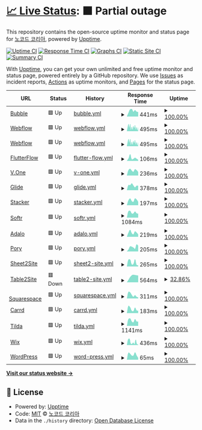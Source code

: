 # [📈 Live Status](https://NoCodeKR.github.io/upptime): <!--live status--> **🟧 Partial outage**

This repository contains the open-source uptime monitor and status page for [노코드 코리아](https://NoCodeKR.github.io/upptime), powered by [Upptime](https://github.com/upptime/upptime).

[![Uptime CI](https://github.com/NoCodeKR/upptime/workflows/Uptime%20CI/badge.svg)](https://github.com/NoCodeKR/upptime/actions?query=workflow%3A%22Uptime+CI%22)
[![Response Time CI](https://github.com/NoCodeKR/upptime/workflows/Response%20Time%20CI/badge.svg)](https://github.com/NoCodeKR/upptime/actions?query=workflow%3A%22Response+Time+CI%22)
[![Graphs CI](https://github.com/NoCodeKR/upptime/workflows/Graphs%20CI/badge.svg)](https://github.com/NoCodeKR/upptime/actions?query=workflow%3A%22Graphs+CI%22)
[![Static Site CI](https://github.com/NoCodeKR/upptime/workflows/Static%20Site%20CI/badge.svg)](https://github.com/NoCodeKR/upptime/actions?query=workflow%3A%22Static+Site+CI%22)
[![Summary CI](https://github.com/NoCodeKR/upptime/workflows/Summary%20CI/badge.svg)](https://github.com/NoCodeKR/upptime/actions?query=workflow%3A%22Summary+CI%22)

With [Upptime](https://upptime.js.org), you can get your own unlimited and free uptime monitor and status page, powered entirely by a GitHub repository. We use [Issues](https://github.com/NoCodeKR/upptime/issues) as incident reports, [Actions](https://github.com/NoCodeKR/upptime/actions) as uptime monitors, and [Pages](https://NoCodeKR.github.io/upptime) for the status page.

<!--start: status pages-->
<!-- This summary is generated by Upptime (https://github.com/upptime/upptime) -->
<!-- Do not edit this manually, your changes will be overwritten -->
<!-- prettier-ignore -->
| URL | Status | History | Response Time | Uptime |
| --- | ------ | ------- | ------------- | ------ |
| <img alt="" src="https://favicons.githubusercontent.com/bubble.io" height="13"> [Bubble](https://bubble.io/) | 🟩 Up | [bubble.yml](https://github.com/NoCodeKR/upptime/commits/HEAD/history/bubble.yml) | <details><summary><img alt="Response time graph" src="./graphs/bubble/response-time-week.png" height="20"> 441ms</summary><br><a href="https://NoCodeKR.github.io/upptime/history/bubble"><img alt="Response time 472" src="https://img.shields.io/endpoint?url=https%3A%2F%2Fraw.githubusercontent.com%2FNoCodeKR%2Fupptime%2FHEAD%2Fapi%2Fbubble%2Fresponse-time.json"></a><br><a href="https://NoCodeKR.github.io/upptime/history/bubble"><img alt="24-hour response time 358" src="https://img.shields.io/endpoint?url=https%3A%2F%2Fraw.githubusercontent.com%2FNoCodeKR%2Fupptime%2FHEAD%2Fapi%2Fbubble%2Fresponse-time-day.json"></a><br><a href="https://NoCodeKR.github.io/upptime/history/bubble"><img alt="7-day response time 441" src="https://img.shields.io/endpoint?url=https%3A%2F%2Fraw.githubusercontent.com%2FNoCodeKR%2Fupptime%2FHEAD%2Fapi%2Fbubble%2Fresponse-time-week.json"></a><br><a href="https://NoCodeKR.github.io/upptime/history/bubble"><img alt="30-day response time 438" src="https://img.shields.io/endpoint?url=https%3A%2F%2Fraw.githubusercontent.com%2FNoCodeKR%2Fupptime%2FHEAD%2Fapi%2Fbubble%2Fresponse-time-month.json"></a><br><a href="https://NoCodeKR.github.io/upptime/history/bubble"><img alt="1-year response time 472" src="https://img.shields.io/endpoint?url=https%3A%2F%2Fraw.githubusercontent.com%2FNoCodeKR%2Fupptime%2FHEAD%2Fapi%2Fbubble%2Fresponse-time-year.json"></a></details> | <details><summary><a href="https://NoCodeKR.github.io/upptime/history/bubble">100.00%</a></summary><a href="https://NoCodeKR.github.io/upptime/history/bubble"><img alt="All-time uptime 99.91%" src="https://img.shields.io/endpoint?url=https%3A%2F%2Fraw.githubusercontent.com%2FNoCodeKR%2Fupptime%2FHEAD%2Fapi%2Fbubble%2Fuptime.json"></a><br><a href="https://NoCodeKR.github.io/upptime/history/bubble"><img alt="24-hour uptime 100.00%" src="https://img.shields.io/endpoint?url=https%3A%2F%2Fraw.githubusercontent.com%2FNoCodeKR%2Fupptime%2FHEAD%2Fapi%2Fbubble%2Fuptime-day.json"></a><br><a href="https://NoCodeKR.github.io/upptime/history/bubble"><img alt="7-day uptime 100.00%" src="https://img.shields.io/endpoint?url=https%3A%2F%2Fraw.githubusercontent.com%2FNoCodeKR%2Fupptime%2FHEAD%2Fapi%2Fbubble%2Fuptime-week.json"></a><br><a href="https://NoCodeKR.github.io/upptime/history/bubble"><img alt="30-day uptime 99.83%" src="https://img.shields.io/endpoint?url=https%3A%2F%2Fraw.githubusercontent.com%2FNoCodeKR%2Fupptime%2FHEAD%2Fapi%2Fbubble%2Fuptime-month.json"></a><br><a href="https://NoCodeKR.github.io/upptime/history/bubble"><img alt="1-year uptime 99.91%" src="https://img.shields.io/endpoint?url=https%3A%2F%2Fraw.githubusercontent.com%2FNoCodeKR%2Fupptime%2FHEAD%2Fapi%2Fbubble%2Fuptime-year.json"></a></details>
| <img alt="" src="https://favicons.githubusercontent.com/webflow.com" height="13"> [Webflow](https://webflow.com/) | 🟩 Up | [webflow.yml](https://github.com/NoCodeKR/upptime/commits/HEAD/history/webflow.yml) | <details><summary><img alt="Response time graph" src="./graphs/webflow/response-time-week.png" height="20"> 495ms</summary><br><a href="https://NoCodeKR.github.io/upptime/history/webflow"><img alt="Response time 544" src="https://img.shields.io/endpoint?url=https%3A%2F%2Fraw.githubusercontent.com%2FNoCodeKR%2Fupptime%2FHEAD%2Fapi%2Fwebflow%2Fresponse-time.json"></a><br><a href="https://NoCodeKR.github.io/upptime/history/webflow"><img alt="24-hour response time 294" src="https://img.shields.io/endpoint?url=https%3A%2F%2Fraw.githubusercontent.com%2FNoCodeKR%2Fupptime%2FHEAD%2Fapi%2Fwebflow%2Fresponse-time-day.json"></a><br><a href="https://NoCodeKR.github.io/upptime/history/webflow"><img alt="7-day response time 495" src="https://img.shields.io/endpoint?url=https%3A%2F%2Fraw.githubusercontent.com%2FNoCodeKR%2Fupptime%2FHEAD%2Fapi%2Fwebflow%2Fresponse-time-week.json"></a><br><a href="https://NoCodeKR.github.io/upptime/history/webflow"><img alt="30-day response time 541" src="https://img.shields.io/endpoint?url=https%3A%2F%2Fraw.githubusercontent.com%2FNoCodeKR%2Fupptime%2FHEAD%2Fapi%2Fwebflow%2Fresponse-time-month.json"></a><br><a href="https://NoCodeKR.github.io/upptime/history/webflow"><img alt="1-year response time 544" src="https://img.shields.io/endpoint?url=https%3A%2F%2Fraw.githubusercontent.com%2FNoCodeKR%2Fupptime%2FHEAD%2Fapi%2Fwebflow%2Fresponse-time-year.json"></a></details> | <details><summary><a href="https://NoCodeKR.github.io/upptime/history/webflow">100.00%</a></summary><a href="https://NoCodeKR.github.io/upptime/history/webflow"><img alt="All-time uptime 99.97%" src="https://img.shields.io/endpoint?url=https%3A%2F%2Fraw.githubusercontent.com%2FNoCodeKR%2Fupptime%2FHEAD%2Fapi%2Fwebflow%2Fuptime.json"></a><br><a href="https://NoCodeKR.github.io/upptime/history/webflow"><img alt="24-hour uptime 100.00%" src="https://img.shields.io/endpoint?url=https%3A%2F%2Fraw.githubusercontent.com%2FNoCodeKR%2Fupptime%2FHEAD%2Fapi%2Fwebflow%2Fuptime-day.json"></a><br><a href="https://NoCodeKR.github.io/upptime/history/webflow"><img alt="7-day uptime 100.00%" src="https://img.shields.io/endpoint?url=https%3A%2F%2Fraw.githubusercontent.com%2FNoCodeKR%2Fupptime%2FHEAD%2Fapi%2Fwebflow%2Fuptime-week.json"></a><br><a href="https://NoCodeKR.github.io/upptime/history/webflow"><img alt="30-day uptime 100.00%" src="https://img.shields.io/endpoint?url=https%3A%2F%2Fraw.githubusercontent.com%2FNoCodeKR%2Fupptime%2FHEAD%2Fapi%2Fwebflow%2Fuptime-month.json"></a><br><a href="https://NoCodeKR.github.io/upptime/history/webflow"><img alt="1-year uptime 99.97%" src="https://img.shields.io/endpoint?url=https%3A%2F%2Fraw.githubusercontent.com%2FNoCodeKR%2Fupptime%2FHEAD%2Fapi%2Fwebflow%2Fuptime-year.json"></a></details>
| <img alt="" src="https://favicons.githubusercontent.com/wappler.io" height="13"> [Webflow](https://wappler.io/) | 🟩 Up | [webflow.yml](https://github.com/NoCodeKR/upptime/commits/HEAD/history/webflow.yml) | <details><summary><img alt="Response time graph" src="./graphs/webflow/response-time-week.png" height="20"> 495ms</summary><br><a href="https://NoCodeKR.github.io/upptime/history/webflow"><img alt="Response time 544" src="https://img.shields.io/endpoint?url=https%3A%2F%2Fraw.githubusercontent.com%2FNoCodeKR%2Fupptime%2FHEAD%2Fapi%2Fwebflow%2Fresponse-time.json"></a><br><a href="https://NoCodeKR.github.io/upptime/history/webflow"><img alt="24-hour response time 294" src="https://img.shields.io/endpoint?url=https%3A%2F%2Fraw.githubusercontent.com%2FNoCodeKR%2Fupptime%2FHEAD%2Fapi%2Fwebflow%2Fresponse-time-day.json"></a><br><a href="https://NoCodeKR.github.io/upptime/history/webflow"><img alt="7-day response time 495" src="https://img.shields.io/endpoint?url=https%3A%2F%2Fraw.githubusercontent.com%2FNoCodeKR%2Fupptime%2FHEAD%2Fapi%2Fwebflow%2Fresponse-time-week.json"></a><br><a href="https://NoCodeKR.github.io/upptime/history/webflow"><img alt="30-day response time 541" src="https://img.shields.io/endpoint?url=https%3A%2F%2Fraw.githubusercontent.com%2FNoCodeKR%2Fupptime%2FHEAD%2Fapi%2Fwebflow%2Fresponse-time-month.json"></a><br><a href="https://NoCodeKR.github.io/upptime/history/webflow"><img alt="1-year response time 544" src="https://img.shields.io/endpoint?url=https%3A%2F%2Fraw.githubusercontent.com%2FNoCodeKR%2Fupptime%2FHEAD%2Fapi%2Fwebflow%2Fresponse-time-year.json"></a></details> | <details><summary><a href="https://NoCodeKR.github.io/upptime/history/webflow">100.00%</a></summary><a href="https://NoCodeKR.github.io/upptime/history/webflow"><img alt="All-time uptime 99.97%" src="https://img.shields.io/endpoint?url=https%3A%2F%2Fraw.githubusercontent.com%2FNoCodeKR%2Fupptime%2FHEAD%2Fapi%2Fwebflow%2Fuptime.json"></a><br><a href="https://NoCodeKR.github.io/upptime/history/webflow"><img alt="24-hour uptime 100.00%" src="https://img.shields.io/endpoint?url=https%3A%2F%2Fraw.githubusercontent.com%2FNoCodeKR%2Fupptime%2FHEAD%2Fapi%2Fwebflow%2Fuptime-day.json"></a><br><a href="https://NoCodeKR.github.io/upptime/history/webflow"><img alt="7-day uptime 100.00%" src="https://img.shields.io/endpoint?url=https%3A%2F%2Fraw.githubusercontent.com%2FNoCodeKR%2Fupptime%2FHEAD%2Fapi%2Fwebflow%2Fuptime-week.json"></a><br><a href="https://NoCodeKR.github.io/upptime/history/webflow"><img alt="30-day uptime 100.00%" src="https://img.shields.io/endpoint?url=https%3A%2F%2Fraw.githubusercontent.com%2FNoCodeKR%2Fupptime%2FHEAD%2Fapi%2Fwebflow%2Fuptime-month.json"></a><br><a href="https://NoCodeKR.github.io/upptime/history/webflow"><img alt="1-year uptime 99.97%" src="https://img.shields.io/endpoint?url=https%3A%2F%2Fraw.githubusercontent.com%2FNoCodeKR%2Fupptime%2FHEAD%2Fapi%2Fwebflow%2Fuptime-year.json"></a></details>
| <img alt="" src="https://favicons.githubusercontent.com/flutterflow.io" height="13"> [FlutterFlow](https://flutterflow.io/) | 🟩 Up | [flutter-flow.yml](https://github.com/NoCodeKR/upptime/commits/HEAD/history/flutter-flow.yml) | <details><summary><img alt="Response time graph" src="./graphs/flutter-flow/response-time-week.png" height="20"> 106ms</summary><br><a href="https://NoCodeKR.github.io/upptime/history/flutter-flow"><img alt="Response time 127" src="https://img.shields.io/endpoint?url=https%3A%2F%2Fraw.githubusercontent.com%2FNoCodeKR%2Fupptime%2FHEAD%2Fapi%2Fflutter-flow%2Fresponse-time.json"></a><br><a href="https://NoCodeKR.github.io/upptime/history/flutter-flow"><img alt="24-hour response time 42" src="https://img.shields.io/endpoint?url=https%3A%2F%2Fraw.githubusercontent.com%2FNoCodeKR%2Fupptime%2FHEAD%2Fapi%2Fflutter-flow%2Fresponse-time-day.json"></a><br><a href="https://NoCodeKR.github.io/upptime/history/flutter-flow"><img alt="7-day response time 106" src="https://img.shields.io/endpoint?url=https%3A%2F%2Fraw.githubusercontent.com%2FNoCodeKR%2Fupptime%2FHEAD%2Fapi%2Fflutter-flow%2Fresponse-time-week.json"></a><br><a href="https://NoCodeKR.github.io/upptime/history/flutter-flow"><img alt="30-day response time 120" src="https://img.shields.io/endpoint?url=https%3A%2F%2Fraw.githubusercontent.com%2FNoCodeKR%2Fupptime%2FHEAD%2Fapi%2Fflutter-flow%2Fresponse-time-month.json"></a><br><a href="https://NoCodeKR.github.io/upptime/history/flutter-flow"><img alt="1-year response time 127" src="https://img.shields.io/endpoint?url=https%3A%2F%2Fraw.githubusercontent.com%2FNoCodeKR%2Fupptime%2FHEAD%2Fapi%2Fflutter-flow%2Fresponse-time-year.json"></a></details> | <details><summary><a href="https://NoCodeKR.github.io/upptime/history/flutter-flow">100.00%</a></summary><a href="https://NoCodeKR.github.io/upptime/history/flutter-flow"><img alt="All-time uptime 100.00%" src="https://img.shields.io/endpoint?url=https%3A%2F%2Fraw.githubusercontent.com%2FNoCodeKR%2Fupptime%2FHEAD%2Fapi%2Fflutter-flow%2Fuptime.json"></a><br><a href="https://NoCodeKR.github.io/upptime/history/flutter-flow"><img alt="24-hour uptime 100.00%" src="https://img.shields.io/endpoint?url=https%3A%2F%2Fraw.githubusercontent.com%2FNoCodeKR%2Fupptime%2FHEAD%2Fapi%2Fflutter-flow%2Fuptime-day.json"></a><br><a href="https://NoCodeKR.github.io/upptime/history/flutter-flow"><img alt="7-day uptime 100.00%" src="https://img.shields.io/endpoint?url=https%3A%2F%2Fraw.githubusercontent.com%2FNoCodeKR%2Fupptime%2FHEAD%2Fapi%2Fflutter-flow%2Fuptime-week.json"></a><br><a href="https://NoCodeKR.github.io/upptime/history/flutter-flow"><img alt="30-day uptime 100.00%" src="https://img.shields.io/endpoint?url=https%3A%2F%2Fraw.githubusercontent.com%2FNoCodeKR%2Fupptime%2FHEAD%2Fapi%2Fflutter-flow%2Fuptime-month.json"></a><br><a href="https://NoCodeKR.github.io/upptime/history/flutter-flow"><img alt="1-year uptime 100.00%" src="https://img.shields.io/endpoint?url=https%3A%2F%2Fraw.githubusercontent.com%2FNoCodeKR%2Fupptime%2FHEAD%2Fapi%2Fflutter-flow%2Fuptime-year.json"></a></details>
| <img alt="" src="https://favicons.githubusercontent.com/www.yourvone.com" height="13"> [V.One](https://www.yourvone.com/) | 🟩 Up | [v-one.yml](https://github.com/NoCodeKR/upptime/commits/HEAD/history/v-one.yml) | <details><summary><img alt="Response time graph" src="./graphs/v-one/response-time-week.png" height="20"> 236ms</summary><br><a href="https://NoCodeKR.github.io/upptime/history/v-one"><img alt="Response time 397" src="https://img.shields.io/endpoint?url=https%3A%2F%2Fraw.githubusercontent.com%2FNoCodeKR%2Fupptime%2FHEAD%2Fapi%2Fv-one%2Fresponse-time.json"></a><br><a href="https://NoCodeKR.github.io/upptime/history/v-one"><img alt="24-hour response time 162" src="https://img.shields.io/endpoint?url=https%3A%2F%2Fraw.githubusercontent.com%2FNoCodeKR%2Fupptime%2FHEAD%2Fapi%2Fv-one%2Fresponse-time-day.json"></a><br><a href="https://NoCodeKR.github.io/upptime/history/v-one"><img alt="7-day response time 236" src="https://img.shields.io/endpoint?url=https%3A%2F%2Fraw.githubusercontent.com%2FNoCodeKR%2Fupptime%2FHEAD%2Fapi%2Fv-one%2Fresponse-time-week.json"></a><br><a href="https://NoCodeKR.github.io/upptime/history/v-one"><img alt="30-day response time 250" src="https://img.shields.io/endpoint?url=https%3A%2F%2Fraw.githubusercontent.com%2FNoCodeKR%2Fupptime%2FHEAD%2Fapi%2Fv-one%2Fresponse-time-month.json"></a><br><a href="https://NoCodeKR.github.io/upptime/history/v-one"><img alt="1-year response time 397" src="https://img.shields.io/endpoint?url=https%3A%2F%2Fraw.githubusercontent.com%2FNoCodeKR%2Fupptime%2FHEAD%2Fapi%2Fv-one%2Fresponse-time-year.json"></a></details> | <details><summary><a href="https://NoCodeKR.github.io/upptime/history/v-one">100.00%</a></summary><a href="https://NoCodeKR.github.io/upptime/history/v-one"><img alt="All-time uptime 100.00%" src="https://img.shields.io/endpoint?url=https%3A%2F%2Fraw.githubusercontent.com%2FNoCodeKR%2Fupptime%2FHEAD%2Fapi%2Fv-one%2Fuptime.json"></a><br><a href="https://NoCodeKR.github.io/upptime/history/v-one"><img alt="24-hour uptime 100.00%" src="https://img.shields.io/endpoint?url=https%3A%2F%2Fraw.githubusercontent.com%2FNoCodeKR%2Fupptime%2FHEAD%2Fapi%2Fv-one%2Fuptime-day.json"></a><br><a href="https://NoCodeKR.github.io/upptime/history/v-one"><img alt="7-day uptime 100.00%" src="https://img.shields.io/endpoint?url=https%3A%2F%2Fraw.githubusercontent.com%2FNoCodeKR%2Fupptime%2FHEAD%2Fapi%2Fv-one%2Fuptime-week.json"></a><br><a href="https://NoCodeKR.github.io/upptime/history/v-one"><img alt="30-day uptime 100.00%" src="https://img.shields.io/endpoint?url=https%3A%2F%2Fraw.githubusercontent.com%2FNoCodeKR%2Fupptime%2FHEAD%2Fapi%2Fv-one%2Fuptime-month.json"></a><br><a href="https://NoCodeKR.github.io/upptime/history/v-one"><img alt="1-year uptime 100.00%" src="https://img.shields.io/endpoint?url=https%3A%2F%2Fraw.githubusercontent.com%2FNoCodeKR%2Fupptime%2FHEAD%2Fapi%2Fv-one%2Fuptime-year.json"></a></details>
| <img alt="" src="https://favicons.githubusercontent.com/www.glideapps.com" height="13"> [Glide](https://www.glideapps.com/) | 🟩 Up | [glide.yml](https://github.com/NoCodeKR/upptime/commits/HEAD/history/glide.yml) | <details><summary><img alt="Response time graph" src="./graphs/glide/response-time-week.png" height="20"> 378ms</summary><br><a href="https://NoCodeKR.github.io/upptime/history/glide"><img alt="Response time 304" src="https://img.shields.io/endpoint?url=https%3A%2F%2Fraw.githubusercontent.com%2FNoCodeKR%2Fupptime%2FHEAD%2Fapi%2Fglide%2Fresponse-time.json"></a><br><a href="https://NoCodeKR.github.io/upptime/history/glide"><img alt="24-hour response time 348" src="https://img.shields.io/endpoint?url=https%3A%2F%2Fraw.githubusercontent.com%2FNoCodeKR%2Fupptime%2FHEAD%2Fapi%2Fglide%2Fresponse-time-day.json"></a><br><a href="https://NoCodeKR.github.io/upptime/history/glide"><img alt="7-day response time 378" src="https://img.shields.io/endpoint?url=https%3A%2F%2Fraw.githubusercontent.com%2FNoCodeKR%2Fupptime%2FHEAD%2Fapi%2Fglide%2Fresponse-time-week.json"></a><br><a href="https://NoCodeKR.github.io/upptime/history/glide"><img alt="30-day response time 357" src="https://img.shields.io/endpoint?url=https%3A%2F%2Fraw.githubusercontent.com%2FNoCodeKR%2Fupptime%2FHEAD%2Fapi%2Fglide%2Fresponse-time-month.json"></a><br><a href="https://NoCodeKR.github.io/upptime/history/glide"><img alt="1-year response time 304" src="https://img.shields.io/endpoint?url=https%3A%2F%2Fraw.githubusercontent.com%2FNoCodeKR%2Fupptime%2FHEAD%2Fapi%2Fglide%2Fresponse-time-year.json"></a></details> | <details><summary><a href="https://NoCodeKR.github.io/upptime/history/glide">100.00%</a></summary><a href="https://NoCodeKR.github.io/upptime/history/glide"><img alt="All-time uptime 100.00%" src="https://img.shields.io/endpoint?url=https%3A%2F%2Fraw.githubusercontent.com%2FNoCodeKR%2Fupptime%2FHEAD%2Fapi%2Fglide%2Fuptime.json"></a><br><a href="https://NoCodeKR.github.io/upptime/history/glide"><img alt="24-hour uptime 100.00%" src="https://img.shields.io/endpoint?url=https%3A%2F%2Fraw.githubusercontent.com%2FNoCodeKR%2Fupptime%2FHEAD%2Fapi%2Fglide%2Fuptime-day.json"></a><br><a href="https://NoCodeKR.github.io/upptime/history/glide"><img alt="7-day uptime 100.00%" src="https://img.shields.io/endpoint?url=https%3A%2F%2Fraw.githubusercontent.com%2FNoCodeKR%2Fupptime%2FHEAD%2Fapi%2Fglide%2Fuptime-week.json"></a><br><a href="https://NoCodeKR.github.io/upptime/history/glide"><img alt="30-day uptime 100.00%" src="https://img.shields.io/endpoint?url=https%3A%2F%2Fraw.githubusercontent.com%2FNoCodeKR%2Fupptime%2FHEAD%2Fapi%2Fglide%2Fuptime-month.json"></a><br><a href="https://NoCodeKR.github.io/upptime/history/glide"><img alt="1-year uptime 100.00%" src="https://img.shields.io/endpoint?url=https%3A%2F%2Fraw.githubusercontent.com%2FNoCodeKR%2Fupptime%2FHEAD%2Fapi%2Fglide%2Fuptime-year.json"></a></details>
| <img alt="" src="https://favicons.githubusercontent.com/www.stackerhq.com" height="13"> [Stacker](https://www.stackerhq.com/) | 🟩 Up | [stacker.yml](https://github.com/NoCodeKR/upptime/commits/HEAD/history/stacker.yml) | <details><summary><img alt="Response time graph" src="./graphs/stacker/response-time-week.png" height="20"> 197ms</summary><br><a href="https://NoCodeKR.github.io/upptime/history/stacker"><img alt="Response time 244" src="https://img.shields.io/endpoint?url=https%3A%2F%2Fraw.githubusercontent.com%2FNoCodeKR%2Fupptime%2FHEAD%2Fapi%2Fstacker%2Fresponse-time.json"></a><br><a href="https://NoCodeKR.github.io/upptime/history/stacker"><img alt="24-hour response time 132" src="https://img.shields.io/endpoint?url=https%3A%2F%2Fraw.githubusercontent.com%2FNoCodeKR%2Fupptime%2FHEAD%2Fapi%2Fstacker%2Fresponse-time-day.json"></a><br><a href="https://NoCodeKR.github.io/upptime/history/stacker"><img alt="7-day response time 197" src="https://img.shields.io/endpoint?url=https%3A%2F%2Fraw.githubusercontent.com%2FNoCodeKR%2Fupptime%2FHEAD%2Fapi%2Fstacker%2Fresponse-time-week.json"></a><br><a href="https://NoCodeKR.github.io/upptime/history/stacker"><img alt="30-day response time 393" src="https://img.shields.io/endpoint?url=https%3A%2F%2Fraw.githubusercontent.com%2FNoCodeKR%2Fupptime%2FHEAD%2Fapi%2Fstacker%2Fresponse-time-month.json"></a><br><a href="https://NoCodeKR.github.io/upptime/history/stacker"><img alt="1-year response time 244" src="https://img.shields.io/endpoint?url=https%3A%2F%2Fraw.githubusercontent.com%2FNoCodeKR%2Fupptime%2FHEAD%2Fapi%2Fstacker%2Fresponse-time-year.json"></a></details> | <details><summary><a href="https://NoCodeKR.github.io/upptime/history/stacker">100.00%</a></summary><a href="https://NoCodeKR.github.io/upptime/history/stacker"><img alt="All-time uptime 100.00%" src="https://img.shields.io/endpoint?url=https%3A%2F%2Fraw.githubusercontent.com%2FNoCodeKR%2Fupptime%2FHEAD%2Fapi%2Fstacker%2Fuptime.json"></a><br><a href="https://NoCodeKR.github.io/upptime/history/stacker"><img alt="24-hour uptime 100.00%" src="https://img.shields.io/endpoint?url=https%3A%2F%2Fraw.githubusercontent.com%2FNoCodeKR%2Fupptime%2FHEAD%2Fapi%2Fstacker%2Fuptime-day.json"></a><br><a href="https://NoCodeKR.github.io/upptime/history/stacker"><img alt="7-day uptime 100.00%" src="https://img.shields.io/endpoint?url=https%3A%2F%2Fraw.githubusercontent.com%2FNoCodeKR%2Fupptime%2FHEAD%2Fapi%2Fstacker%2Fuptime-week.json"></a><br><a href="https://NoCodeKR.github.io/upptime/history/stacker"><img alt="30-day uptime 100.00%" src="https://img.shields.io/endpoint?url=https%3A%2F%2Fraw.githubusercontent.com%2FNoCodeKR%2Fupptime%2FHEAD%2Fapi%2Fstacker%2Fuptime-month.json"></a><br><a href="https://NoCodeKR.github.io/upptime/history/stacker"><img alt="1-year uptime 100.00%" src="https://img.shields.io/endpoint?url=https%3A%2F%2Fraw.githubusercontent.com%2FNoCodeKR%2Fupptime%2FHEAD%2Fapi%2Fstacker%2Fuptime-year.json"></a></details>
| <img alt="" src="https://favicons.githubusercontent.com/www.softr.io" height="13"> [Softr](https://www.softr.io/) | 🟩 Up | [softr.yml](https://github.com/NoCodeKR/upptime/commits/HEAD/history/softr.yml) | <details><summary><img alt="Response time graph" src="./graphs/softr/response-time-week.png" height="20"> 1084ms</summary><br><a href="https://NoCodeKR.github.io/upptime/history/softr"><img alt="Response time 1365" src="https://img.shields.io/endpoint?url=https%3A%2F%2Fraw.githubusercontent.com%2FNoCodeKR%2Fupptime%2FHEAD%2Fapi%2Fsoftr%2Fresponse-time.json"></a><br><a href="https://NoCodeKR.github.io/upptime/history/softr"><img alt="24-hour response time 836" src="https://img.shields.io/endpoint?url=https%3A%2F%2Fraw.githubusercontent.com%2FNoCodeKR%2Fupptime%2FHEAD%2Fapi%2Fsoftr%2Fresponse-time-day.json"></a><br><a href="https://NoCodeKR.github.io/upptime/history/softr"><img alt="7-day response time 1084" src="https://img.shields.io/endpoint?url=https%3A%2F%2Fraw.githubusercontent.com%2FNoCodeKR%2Fupptime%2FHEAD%2Fapi%2Fsoftr%2Fresponse-time-week.json"></a><br><a href="https://NoCodeKR.github.io/upptime/history/softr"><img alt="30-day response time 1142" src="https://img.shields.io/endpoint?url=https%3A%2F%2Fraw.githubusercontent.com%2FNoCodeKR%2Fupptime%2FHEAD%2Fapi%2Fsoftr%2Fresponse-time-month.json"></a><br><a href="https://NoCodeKR.github.io/upptime/history/softr"><img alt="1-year response time 1365" src="https://img.shields.io/endpoint?url=https%3A%2F%2Fraw.githubusercontent.com%2FNoCodeKR%2Fupptime%2FHEAD%2Fapi%2Fsoftr%2Fresponse-time-year.json"></a></details> | <details><summary><a href="https://NoCodeKR.github.io/upptime/history/softr">100.00%</a></summary><a href="https://NoCodeKR.github.io/upptime/history/softr"><img alt="All-time uptime 99.95%" src="https://img.shields.io/endpoint?url=https%3A%2F%2Fraw.githubusercontent.com%2FNoCodeKR%2Fupptime%2FHEAD%2Fapi%2Fsoftr%2Fuptime.json"></a><br><a href="https://NoCodeKR.github.io/upptime/history/softr"><img alt="24-hour uptime 100.00%" src="https://img.shields.io/endpoint?url=https%3A%2F%2Fraw.githubusercontent.com%2FNoCodeKR%2Fupptime%2FHEAD%2Fapi%2Fsoftr%2Fuptime-day.json"></a><br><a href="https://NoCodeKR.github.io/upptime/history/softr"><img alt="7-day uptime 100.00%" src="https://img.shields.io/endpoint?url=https%3A%2F%2Fraw.githubusercontent.com%2FNoCodeKR%2Fupptime%2FHEAD%2Fapi%2Fsoftr%2Fuptime-week.json"></a><br><a href="https://NoCodeKR.github.io/upptime/history/softr"><img alt="30-day uptime 100.00%" src="https://img.shields.io/endpoint?url=https%3A%2F%2Fraw.githubusercontent.com%2FNoCodeKR%2Fupptime%2FHEAD%2Fapi%2Fsoftr%2Fuptime-month.json"></a><br><a href="https://NoCodeKR.github.io/upptime/history/softr"><img alt="1-year uptime 99.95%" src="https://img.shields.io/endpoint?url=https%3A%2F%2Fraw.githubusercontent.com%2FNoCodeKR%2Fupptime%2FHEAD%2Fapi%2Fsoftr%2Fuptime-year.json"></a></details>
| <img alt="" src="https://favicons.githubusercontent.com/www.adalo.com" height="13"> [Adalo](https://www.adalo.com/) | 🟩 Up | [adalo.yml](https://github.com/NoCodeKR/upptime/commits/HEAD/history/adalo.yml) | <details><summary><img alt="Response time graph" src="./graphs/adalo/response-time-week.png" height="20"> 219ms</summary><br><a href="https://NoCodeKR.github.io/upptime/history/adalo"><img alt="Response time 230" src="https://img.shields.io/endpoint?url=https%3A%2F%2Fraw.githubusercontent.com%2FNoCodeKR%2Fupptime%2FHEAD%2Fapi%2Fadalo%2Fresponse-time.json"></a><br><a href="https://NoCodeKR.github.io/upptime/history/adalo"><img alt="24-hour response time 125" src="https://img.shields.io/endpoint?url=https%3A%2F%2Fraw.githubusercontent.com%2FNoCodeKR%2Fupptime%2FHEAD%2Fapi%2Fadalo%2Fresponse-time-day.json"></a><br><a href="https://NoCodeKR.github.io/upptime/history/adalo"><img alt="7-day response time 219" src="https://img.shields.io/endpoint?url=https%3A%2F%2Fraw.githubusercontent.com%2FNoCodeKR%2Fupptime%2FHEAD%2Fapi%2Fadalo%2Fresponse-time-week.json"></a><br><a href="https://NoCodeKR.github.io/upptime/history/adalo"><img alt="30-day response time 247" src="https://img.shields.io/endpoint?url=https%3A%2F%2Fraw.githubusercontent.com%2FNoCodeKR%2Fupptime%2FHEAD%2Fapi%2Fadalo%2Fresponse-time-month.json"></a><br><a href="https://NoCodeKR.github.io/upptime/history/adalo"><img alt="1-year response time 230" src="https://img.shields.io/endpoint?url=https%3A%2F%2Fraw.githubusercontent.com%2FNoCodeKR%2Fupptime%2FHEAD%2Fapi%2Fadalo%2Fresponse-time-year.json"></a></details> | <details><summary><a href="https://NoCodeKR.github.io/upptime/history/adalo">100.00%</a></summary><a href="https://NoCodeKR.github.io/upptime/history/adalo"><img alt="All-time uptime 100.00%" src="https://img.shields.io/endpoint?url=https%3A%2F%2Fraw.githubusercontent.com%2FNoCodeKR%2Fupptime%2FHEAD%2Fapi%2Fadalo%2Fuptime.json"></a><br><a href="https://NoCodeKR.github.io/upptime/history/adalo"><img alt="24-hour uptime 100.00%" src="https://img.shields.io/endpoint?url=https%3A%2F%2Fraw.githubusercontent.com%2FNoCodeKR%2Fupptime%2FHEAD%2Fapi%2Fadalo%2Fuptime-day.json"></a><br><a href="https://NoCodeKR.github.io/upptime/history/adalo"><img alt="7-day uptime 100.00%" src="https://img.shields.io/endpoint?url=https%3A%2F%2Fraw.githubusercontent.com%2FNoCodeKR%2Fupptime%2FHEAD%2Fapi%2Fadalo%2Fuptime-week.json"></a><br><a href="https://NoCodeKR.github.io/upptime/history/adalo"><img alt="30-day uptime 100.00%" src="https://img.shields.io/endpoint?url=https%3A%2F%2Fraw.githubusercontent.com%2FNoCodeKR%2Fupptime%2FHEAD%2Fapi%2Fadalo%2Fuptime-month.json"></a><br><a href="https://NoCodeKR.github.io/upptime/history/adalo"><img alt="1-year uptime 100.00%" src="https://img.shields.io/endpoint?url=https%3A%2F%2Fraw.githubusercontent.com%2FNoCodeKR%2Fupptime%2FHEAD%2Fapi%2Fadalo%2Fuptime-year.json"></a></details>
| <img alt="" src="https://favicons.githubusercontent.com/pory.io" height="13"> [Pory](https://pory.io/) | 🟩 Up | [pory.yml](https://github.com/NoCodeKR/upptime/commits/HEAD/history/pory.yml) | <details><summary><img alt="Response time graph" src="./graphs/pory/response-time-week.png" height="20"> 205ms</summary><br><a href="https://NoCodeKR.github.io/upptime/history/pory"><img alt="Response time 156" src="https://img.shields.io/endpoint?url=https%3A%2F%2Fraw.githubusercontent.com%2FNoCodeKR%2Fupptime%2FHEAD%2Fapi%2Fpory%2Fresponse-time.json"></a><br><a href="https://NoCodeKR.github.io/upptime/history/pory"><img alt="24-hour response time 267" src="https://img.shields.io/endpoint?url=https%3A%2F%2Fraw.githubusercontent.com%2FNoCodeKR%2Fupptime%2FHEAD%2Fapi%2Fpory%2Fresponse-time-day.json"></a><br><a href="https://NoCodeKR.github.io/upptime/history/pory"><img alt="7-day response time 205" src="https://img.shields.io/endpoint?url=https%3A%2F%2Fraw.githubusercontent.com%2FNoCodeKR%2Fupptime%2FHEAD%2Fapi%2Fpory%2Fresponse-time-week.json"></a><br><a href="https://NoCodeKR.github.io/upptime/history/pory"><img alt="30-day response time 196" src="https://img.shields.io/endpoint?url=https%3A%2F%2Fraw.githubusercontent.com%2FNoCodeKR%2Fupptime%2FHEAD%2Fapi%2Fpory%2Fresponse-time-month.json"></a><br><a href="https://NoCodeKR.github.io/upptime/history/pory"><img alt="1-year response time 156" src="https://img.shields.io/endpoint?url=https%3A%2F%2Fraw.githubusercontent.com%2FNoCodeKR%2Fupptime%2FHEAD%2Fapi%2Fpory%2Fresponse-time-year.json"></a></details> | <details><summary><a href="https://NoCodeKR.github.io/upptime/history/pory">100.00%</a></summary><a href="https://NoCodeKR.github.io/upptime/history/pory"><img alt="All-time uptime 100.00%" src="https://img.shields.io/endpoint?url=https%3A%2F%2Fraw.githubusercontent.com%2FNoCodeKR%2Fupptime%2FHEAD%2Fapi%2Fpory%2Fuptime.json"></a><br><a href="https://NoCodeKR.github.io/upptime/history/pory"><img alt="24-hour uptime 100.00%" src="https://img.shields.io/endpoint?url=https%3A%2F%2Fraw.githubusercontent.com%2FNoCodeKR%2Fupptime%2FHEAD%2Fapi%2Fpory%2Fuptime-day.json"></a><br><a href="https://NoCodeKR.github.io/upptime/history/pory"><img alt="7-day uptime 100.00%" src="https://img.shields.io/endpoint?url=https%3A%2F%2Fraw.githubusercontent.com%2FNoCodeKR%2Fupptime%2FHEAD%2Fapi%2Fpory%2Fuptime-week.json"></a><br><a href="https://NoCodeKR.github.io/upptime/history/pory"><img alt="30-day uptime 100.00%" src="https://img.shields.io/endpoint?url=https%3A%2F%2Fraw.githubusercontent.com%2FNoCodeKR%2Fupptime%2FHEAD%2Fapi%2Fpory%2Fuptime-month.json"></a><br><a href="https://NoCodeKR.github.io/upptime/history/pory"><img alt="1-year uptime 100.00%" src="https://img.shields.io/endpoint?url=https%3A%2F%2Fraw.githubusercontent.com%2FNoCodeKR%2Fupptime%2FHEAD%2Fapi%2Fpory%2Fuptime-year.json"></a></details>
| <img alt="" src="https://favicons.githubusercontent.com/www.sheet2site.com" height="13"> [Sheet2Site](https://www.sheet2site.com/) | 🟩 Up | [sheet2-site.yml](https://github.com/NoCodeKR/upptime/commits/HEAD/history/sheet2-site.yml) | <details><summary><img alt="Response time graph" src="./graphs/sheet2-site/response-time-week.png" height="20"> 265ms</summary><br><a href="https://NoCodeKR.github.io/upptime/history/sheet2-site"><img alt="Response time 341" src="https://img.shields.io/endpoint?url=https%3A%2F%2Fraw.githubusercontent.com%2FNoCodeKR%2Fupptime%2FHEAD%2Fapi%2Fsheet2-site%2Fresponse-time.json"></a><br><a href="https://NoCodeKR.github.io/upptime/history/sheet2-site"><img alt="24-hour response time 78" src="https://img.shields.io/endpoint?url=https%3A%2F%2Fraw.githubusercontent.com%2FNoCodeKR%2Fupptime%2FHEAD%2Fapi%2Fsheet2-site%2Fresponse-time-day.json"></a><br><a href="https://NoCodeKR.github.io/upptime/history/sheet2-site"><img alt="7-day response time 265" src="https://img.shields.io/endpoint?url=https%3A%2F%2Fraw.githubusercontent.com%2FNoCodeKR%2Fupptime%2FHEAD%2Fapi%2Fsheet2-site%2Fresponse-time-week.json"></a><br><a href="https://NoCodeKR.github.io/upptime/history/sheet2-site"><img alt="30-day response time 339" src="https://img.shields.io/endpoint?url=https%3A%2F%2Fraw.githubusercontent.com%2FNoCodeKR%2Fupptime%2FHEAD%2Fapi%2Fsheet2-site%2Fresponse-time-month.json"></a><br><a href="https://NoCodeKR.github.io/upptime/history/sheet2-site"><img alt="1-year response time 341" src="https://img.shields.io/endpoint?url=https%3A%2F%2Fraw.githubusercontent.com%2FNoCodeKR%2Fupptime%2FHEAD%2Fapi%2Fsheet2-site%2Fresponse-time-year.json"></a></details> | <details><summary><a href="https://NoCodeKR.github.io/upptime/history/sheet2-site">100.00%</a></summary><a href="https://NoCodeKR.github.io/upptime/history/sheet2-site"><img alt="All-time uptime 99.87%" src="https://img.shields.io/endpoint?url=https%3A%2F%2Fraw.githubusercontent.com%2FNoCodeKR%2Fupptime%2FHEAD%2Fapi%2Fsheet2-site%2Fuptime.json"></a><br><a href="https://NoCodeKR.github.io/upptime/history/sheet2-site"><img alt="24-hour uptime 100.00%" src="https://img.shields.io/endpoint?url=https%3A%2F%2Fraw.githubusercontent.com%2FNoCodeKR%2Fupptime%2FHEAD%2Fapi%2Fsheet2-site%2Fuptime-day.json"></a><br><a href="https://NoCodeKR.github.io/upptime/history/sheet2-site"><img alt="7-day uptime 100.00%" src="https://img.shields.io/endpoint?url=https%3A%2F%2Fraw.githubusercontent.com%2FNoCodeKR%2Fupptime%2FHEAD%2Fapi%2Fsheet2-site%2Fuptime-week.json"></a><br><a href="https://NoCodeKR.github.io/upptime/history/sheet2-site"><img alt="30-day uptime 99.83%" src="https://img.shields.io/endpoint?url=https%3A%2F%2Fraw.githubusercontent.com%2FNoCodeKR%2Fupptime%2FHEAD%2Fapi%2Fsheet2-site%2Fuptime-month.json"></a><br><a href="https://NoCodeKR.github.io/upptime/history/sheet2-site"><img alt="1-year uptime 99.87%" src="https://img.shields.io/endpoint?url=https%3A%2F%2Fraw.githubusercontent.com%2FNoCodeKR%2Fupptime%2FHEAD%2Fapi%2Fsheet2-site%2Fuptime-year.json"></a></details>
| <img alt="" src="https://favicons.githubusercontent.com/table2site.com" height="13"> [Table2Site](https://table2site.com/) | 🟥 Down | [table2-site.yml](https://github.com/NoCodeKR/upptime/commits/HEAD/history/table2-site.yml) | <details><summary><img alt="Response time graph" src="./graphs/table2-site/response-time-week.png" height="20"> 564ms</summary><br><a href="https://NoCodeKR.github.io/upptime/history/table2-site"><img alt="Response time 382" src="https://img.shields.io/endpoint?url=https%3A%2F%2Fraw.githubusercontent.com%2FNoCodeKR%2Fupptime%2FHEAD%2Fapi%2Ftable2-site%2Fresponse-time.json"></a><br><a href="https://NoCodeKR.github.io/upptime/history/table2-site"><img alt="24-hour response time 0" src="https://img.shields.io/endpoint?url=https%3A%2F%2Fraw.githubusercontent.com%2FNoCodeKR%2Fupptime%2FHEAD%2Fapi%2Ftable2-site%2Fresponse-time-day.json"></a><br><a href="https://NoCodeKR.github.io/upptime/history/table2-site"><img alt="7-day response time 564" src="https://img.shields.io/endpoint?url=https%3A%2F%2Fraw.githubusercontent.com%2FNoCodeKR%2Fupptime%2FHEAD%2Fapi%2Ftable2-site%2Fresponse-time-week.json"></a><br><a href="https://NoCodeKR.github.io/upptime/history/table2-site"><img alt="30-day response time 373" src="https://img.shields.io/endpoint?url=https%3A%2F%2Fraw.githubusercontent.com%2FNoCodeKR%2Fupptime%2FHEAD%2Fapi%2Ftable2-site%2Fresponse-time-month.json"></a><br><a href="https://NoCodeKR.github.io/upptime/history/table2-site"><img alt="1-year response time 382" src="https://img.shields.io/endpoint?url=https%3A%2F%2Fraw.githubusercontent.com%2FNoCodeKR%2Fupptime%2FHEAD%2Fapi%2Ftable2-site%2Fresponse-time-year.json"></a></details> | <details><summary><a href="https://NoCodeKR.github.io/upptime/history/table2-site">32.86%</a></summary><a href="https://NoCodeKR.github.io/upptime/history/table2-site"><img alt="All-time uptime 97.11%" src="https://img.shields.io/endpoint?url=https%3A%2F%2Fraw.githubusercontent.com%2FNoCodeKR%2Fupptime%2FHEAD%2Fapi%2Ftable2-site%2Fuptime.json"></a><br><a href="https://NoCodeKR.github.io/upptime/history/table2-site"><img alt="24-hour uptime 0.00%" src="https://img.shields.io/endpoint?url=https%3A%2F%2Fraw.githubusercontent.com%2FNoCodeKR%2Fupptime%2FHEAD%2Fapi%2Ftable2-site%2Fuptime-day.json"></a><br><a href="https://NoCodeKR.github.io/upptime/history/table2-site"><img alt="7-day uptime 32.86%" src="https://img.shields.io/endpoint?url=https%3A%2F%2Fraw.githubusercontent.com%2FNoCodeKR%2Fupptime%2FHEAD%2Fapi%2Ftable2-site%2Fuptime-week.json"></a><br><a href="https://NoCodeKR.github.io/upptime/history/table2-site"><img alt="30-day uptime 84.55%" src="https://img.shields.io/endpoint?url=https%3A%2F%2Fraw.githubusercontent.com%2FNoCodeKR%2Fupptime%2FHEAD%2Fapi%2Ftable2-site%2Fuptime-month.json"></a><br><a href="https://NoCodeKR.github.io/upptime/history/table2-site"><img alt="1-year uptime 97.11%" src="https://img.shields.io/endpoint?url=https%3A%2F%2Fraw.githubusercontent.com%2FNoCodeKR%2Fupptime%2FHEAD%2Fapi%2Ftable2-site%2Fuptime-year.json"></a></details>
| <img alt="" src="https://favicons.githubusercontent.com/www.squarespace.com" height="13"> [Squarespace](https://www.squarespace.com/) | 🟩 Up | [squarespace.yml](https://github.com/NoCodeKR/upptime/commits/HEAD/history/squarespace.yml) | <details><summary><img alt="Response time graph" src="./graphs/squarespace/response-time-week.png" height="20"> 311ms</summary><br><a href="https://NoCodeKR.github.io/upptime/history/squarespace"><img alt="Response time 353" src="https://img.shields.io/endpoint?url=https%3A%2F%2Fraw.githubusercontent.com%2FNoCodeKR%2Fupptime%2FHEAD%2Fapi%2Fsquarespace%2Fresponse-time.json"></a><br><a href="https://NoCodeKR.github.io/upptime/history/squarespace"><img alt="24-hour response time 99" src="https://img.shields.io/endpoint?url=https%3A%2F%2Fraw.githubusercontent.com%2FNoCodeKR%2Fupptime%2FHEAD%2Fapi%2Fsquarespace%2Fresponse-time-day.json"></a><br><a href="https://NoCodeKR.github.io/upptime/history/squarespace"><img alt="7-day response time 311" src="https://img.shields.io/endpoint?url=https%3A%2F%2Fraw.githubusercontent.com%2FNoCodeKR%2Fupptime%2FHEAD%2Fapi%2Fsquarespace%2Fresponse-time-week.json"></a><br><a href="https://NoCodeKR.github.io/upptime/history/squarespace"><img alt="30-day response time 316" src="https://img.shields.io/endpoint?url=https%3A%2F%2Fraw.githubusercontent.com%2FNoCodeKR%2Fupptime%2FHEAD%2Fapi%2Fsquarespace%2Fresponse-time-month.json"></a><br><a href="https://NoCodeKR.github.io/upptime/history/squarespace"><img alt="1-year response time 353" src="https://img.shields.io/endpoint?url=https%3A%2F%2Fraw.githubusercontent.com%2FNoCodeKR%2Fupptime%2FHEAD%2Fapi%2Fsquarespace%2Fresponse-time-year.json"></a></details> | <details><summary><a href="https://NoCodeKR.github.io/upptime/history/squarespace">100.00%</a></summary><a href="https://NoCodeKR.github.io/upptime/history/squarespace"><img alt="All-time uptime 100.00%" src="https://img.shields.io/endpoint?url=https%3A%2F%2Fraw.githubusercontent.com%2FNoCodeKR%2Fupptime%2FHEAD%2Fapi%2Fsquarespace%2Fuptime.json"></a><br><a href="https://NoCodeKR.github.io/upptime/history/squarespace"><img alt="24-hour uptime 100.00%" src="https://img.shields.io/endpoint?url=https%3A%2F%2Fraw.githubusercontent.com%2FNoCodeKR%2Fupptime%2FHEAD%2Fapi%2Fsquarespace%2Fuptime-day.json"></a><br><a href="https://NoCodeKR.github.io/upptime/history/squarespace"><img alt="7-day uptime 100.00%" src="https://img.shields.io/endpoint?url=https%3A%2F%2Fraw.githubusercontent.com%2FNoCodeKR%2Fupptime%2FHEAD%2Fapi%2Fsquarespace%2Fuptime-week.json"></a><br><a href="https://NoCodeKR.github.io/upptime/history/squarespace"><img alt="30-day uptime 100.00%" src="https://img.shields.io/endpoint?url=https%3A%2F%2Fraw.githubusercontent.com%2FNoCodeKR%2Fupptime%2FHEAD%2Fapi%2Fsquarespace%2Fuptime-month.json"></a><br><a href="https://NoCodeKR.github.io/upptime/history/squarespace"><img alt="1-year uptime 100.00%" src="https://img.shields.io/endpoint?url=https%3A%2F%2Fraw.githubusercontent.com%2FNoCodeKR%2Fupptime%2FHEAD%2Fapi%2Fsquarespace%2Fuptime-year.json"></a></details>
| <img alt="" src="https://favicons.githubusercontent.com/carrd.co" height="13"> [Carrd](https://carrd.co/) | 🟩 Up | [carrd.yml](https://github.com/NoCodeKR/upptime/commits/HEAD/history/carrd.yml) | <details><summary><img alt="Response time graph" src="./graphs/carrd/response-time-week.png" height="20"> 183ms</summary><br><a href="https://NoCodeKR.github.io/upptime/history/carrd"><img alt="Response time 219" src="https://img.shields.io/endpoint?url=https%3A%2F%2Fraw.githubusercontent.com%2FNoCodeKR%2Fupptime%2FHEAD%2Fapi%2Fcarrd%2Fresponse-time.json"></a><br><a href="https://NoCodeKR.github.io/upptime/history/carrd"><img alt="24-hour response time 104" src="https://img.shields.io/endpoint?url=https%3A%2F%2Fraw.githubusercontent.com%2FNoCodeKR%2Fupptime%2FHEAD%2Fapi%2Fcarrd%2Fresponse-time-day.json"></a><br><a href="https://NoCodeKR.github.io/upptime/history/carrd"><img alt="7-day response time 183" src="https://img.shields.io/endpoint?url=https%3A%2F%2Fraw.githubusercontent.com%2FNoCodeKR%2Fupptime%2FHEAD%2Fapi%2Fcarrd%2Fresponse-time-week.json"></a><br><a href="https://NoCodeKR.github.io/upptime/history/carrd"><img alt="30-day response time 197" src="https://img.shields.io/endpoint?url=https%3A%2F%2Fraw.githubusercontent.com%2FNoCodeKR%2Fupptime%2FHEAD%2Fapi%2Fcarrd%2Fresponse-time-month.json"></a><br><a href="https://NoCodeKR.github.io/upptime/history/carrd"><img alt="1-year response time 219" src="https://img.shields.io/endpoint?url=https%3A%2F%2Fraw.githubusercontent.com%2FNoCodeKR%2Fupptime%2FHEAD%2Fapi%2Fcarrd%2Fresponse-time-year.json"></a></details> | <details><summary><a href="https://NoCodeKR.github.io/upptime/history/carrd">100.00%</a></summary><a href="https://NoCodeKR.github.io/upptime/history/carrd"><img alt="All-time uptime 99.99%" src="https://img.shields.io/endpoint?url=https%3A%2F%2Fraw.githubusercontent.com%2FNoCodeKR%2Fupptime%2FHEAD%2Fapi%2Fcarrd%2Fuptime.json"></a><br><a href="https://NoCodeKR.github.io/upptime/history/carrd"><img alt="24-hour uptime 100.00%" src="https://img.shields.io/endpoint?url=https%3A%2F%2Fraw.githubusercontent.com%2FNoCodeKR%2Fupptime%2FHEAD%2Fapi%2Fcarrd%2Fuptime-day.json"></a><br><a href="https://NoCodeKR.github.io/upptime/history/carrd"><img alt="7-day uptime 100.00%" src="https://img.shields.io/endpoint?url=https%3A%2F%2Fraw.githubusercontent.com%2FNoCodeKR%2Fupptime%2FHEAD%2Fapi%2Fcarrd%2Fuptime-week.json"></a><br><a href="https://NoCodeKR.github.io/upptime/history/carrd"><img alt="30-day uptime 100.00%" src="https://img.shields.io/endpoint?url=https%3A%2F%2Fraw.githubusercontent.com%2FNoCodeKR%2Fupptime%2FHEAD%2Fapi%2Fcarrd%2Fuptime-month.json"></a><br><a href="https://NoCodeKR.github.io/upptime/history/carrd"><img alt="1-year uptime 99.99%" src="https://img.shields.io/endpoint?url=https%3A%2F%2Fraw.githubusercontent.com%2FNoCodeKR%2Fupptime%2FHEAD%2Fapi%2Fcarrd%2Fuptime-year.json"></a></details>
| <img alt="" src="https://favicons.githubusercontent.com/tilda.cc" height="13"> [Tilda](https://tilda.cc/) | 🟩 Up | [tilda.yml](https://github.com/NoCodeKR/upptime/commits/HEAD/history/tilda.yml) | <details><summary><img alt="Response time graph" src="./graphs/tilda/response-time-week.png" height="20"> 1141ms</summary><br><a href="https://NoCodeKR.github.io/upptime/history/tilda"><img alt="Response time 1656" src="https://img.shields.io/endpoint?url=https%3A%2F%2Fraw.githubusercontent.com%2FNoCodeKR%2Fupptime%2FHEAD%2Fapi%2Ftilda%2Fresponse-time.json"></a><br><a href="https://NoCodeKR.github.io/upptime/history/tilda"><img alt="24-hour response time 917" src="https://img.shields.io/endpoint?url=https%3A%2F%2Fraw.githubusercontent.com%2FNoCodeKR%2Fupptime%2FHEAD%2Fapi%2Ftilda%2Fresponse-time-day.json"></a><br><a href="https://NoCodeKR.github.io/upptime/history/tilda"><img alt="7-day response time 1141" src="https://img.shields.io/endpoint?url=https%3A%2F%2Fraw.githubusercontent.com%2FNoCodeKR%2Fupptime%2FHEAD%2Fapi%2Ftilda%2Fresponse-time-week.json"></a><br><a href="https://NoCodeKR.github.io/upptime/history/tilda"><img alt="30-day response time 2068" src="https://img.shields.io/endpoint?url=https%3A%2F%2Fraw.githubusercontent.com%2FNoCodeKR%2Fupptime%2FHEAD%2Fapi%2Ftilda%2Fresponse-time-month.json"></a><br><a href="https://NoCodeKR.github.io/upptime/history/tilda"><img alt="1-year response time 1656" src="https://img.shields.io/endpoint?url=https%3A%2F%2Fraw.githubusercontent.com%2FNoCodeKR%2Fupptime%2FHEAD%2Fapi%2Ftilda%2Fresponse-time-year.json"></a></details> | <details><summary><a href="https://NoCodeKR.github.io/upptime/history/tilda">100.00%</a></summary><a href="https://NoCodeKR.github.io/upptime/history/tilda"><img alt="All-time uptime 99.88%" src="https://img.shields.io/endpoint?url=https%3A%2F%2Fraw.githubusercontent.com%2FNoCodeKR%2Fupptime%2FHEAD%2Fapi%2Ftilda%2Fuptime.json"></a><br><a href="https://NoCodeKR.github.io/upptime/history/tilda"><img alt="24-hour uptime 100.00%" src="https://img.shields.io/endpoint?url=https%3A%2F%2Fraw.githubusercontent.com%2FNoCodeKR%2Fupptime%2FHEAD%2Fapi%2Ftilda%2Fuptime-day.json"></a><br><a href="https://NoCodeKR.github.io/upptime/history/tilda"><img alt="7-day uptime 100.00%" src="https://img.shields.io/endpoint?url=https%3A%2F%2Fraw.githubusercontent.com%2FNoCodeKR%2Fupptime%2FHEAD%2Fapi%2Ftilda%2Fuptime-week.json"></a><br><a href="https://NoCodeKR.github.io/upptime/history/tilda"><img alt="30-day uptime 99.92%" src="https://img.shields.io/endpoint?url=https%3A%2F%2Fraw.githubusercontent.com%2FNoCodeKR%2Fupptime%2FHEAD%2Fapi%2Ftilda%2Fuptime-month.json"></a><br><a href="https://NoCodeKR.github.io/upptime/history/tilda"><img alt="1-year uptime 99.88%" src="https://img.shields.io/endpoint?url=https%3A%2F%2Fraw.githubusercontent.com%2FNoCodeKR%2Fupptime%2FHEAD%2Fapi%2Ftilda%2Fuptime-year.json"></a></details>
| <img alt="" src="https://favicons.githubusercontent.com/www.wix.com" height="13"> [Wix](https://www.wix.com/) | 🟩 Up | [wix.yml](https://github.com/NoCodeKR/upptime/commits/HEAD/history/wix.yml) | <details><summary><img alt="Response time graph" src="./graphs/wix/response-time-week.png" height="20"> 436ms</summary><br><a href="https://NoCodeKR.github.io/upptime/history/wix"><img alt="Response time 470" src="https://img.shields.io/endpoint?url=https%3A%2F%2Fraw.githubusercontent.com%2FNoCodeKR%2Fupptime%2FHEAD%2Fapi%2Fwix%2Fresponse-time.json"></a><br><a href="https://NoCodeKR.github.io/upptime/history/wix"><img alt="24-hour response time 72" src="https://img.shields.io/endpoint?url=https%3A%2F%2Fraw.githubusercontent.com%2FNoCodeKR%2Fupptime%2FHEAD%2Fapi%2Fwix%2Fresponse-time-day.json"></a><br><a href="https://NoCodeKR.github.io/upptime/history/wix"><img alt="7-day response time 436" src="https://img.shields.io/endpoint?url=https%3A%2F%2Fraw.githubusercontent.com%2FNoCodeKR%2Fupptime%2FHEAD%2Fapi%2Fwix%2Fresponse-time-week.json"></a><br><a href="https://NoCodeKR.github.io/upptime/history/wix"><img alt="30-day response time 527" src="https://img.shields.io/endpoint?url=https%3A%2F%2Fraw.githubusercontent.com%2FNoCodeKR%2Fupptime%2FHEAD%2Fapi%2Fwix%2Fresponse-time-month.json"></a><br><a href="https://NoCodeKR.github.io/upptime/history/wix"><img alt="1-year response time 470" src="https://img.shields.io/endpoint?url=https%3A%2F%2Fraw.githubusercontent.com%2FNoCodeKR%2Fupptime%2FHEAD%2Fapi%2Fwix%2Fresponse-time-year.json"></a></details> | <details><summary><a href="https://NoCodeKR.github.io/upptime/history/wix">100.00%</a></summary><a href="https://NoCodeKR.github.io/upptime/history/wix"><img alt="All-time uptime 100.00%" src="https://img.shields.io/endpoint?url=https%3A%2F%2Fraw.githubusercontent.com%2FNoCodeKR%2Fupptime%2FHEAD%2Fapi%2Fwix%2Fuptime.json"></a><br><a href="https://NoCodeKR.github.io/upptime/history/wix"><img alt="24-hour uptime 100.00%" src="https://img.shields.io/endpoint?url=https%3A%2F%2Fraw.githubusercontent.com%2FNoCodeKR%2Fupptime%2FHEAD%2Fapi%2Fwix%2Fuptime-day.json"></a><br><a href="https://NoCodeKR.github.io/upptime/history/wix"><img alt="7-day uptime 100.00%" src="https://img.shields.io/endpoint?url=https%3A%2F%2Fraw.githubusercontent.com%2FNoCodeKR%2Fupptime%2FHEAD%2Fapi%2Fwix%2Fuptime-week.json"></a><br><a href="https://NoCodeKR.github.io/upptime/history/wix"><img alt="30-day uptime 100.00%" src="https://img.shields.io/endpoint?url=https%3A%2F%2Fraw.githubusercontent.com%2FNoCodeKR%2Fupptime%2FHEAD%2Fapi%2Fwix%2Fuptime-month.json"></a><br><a href="https://NoCodeKR.github.io/upptime/history/wix"><img alt="1-year uptime 100.00%" src="https://img.shields.io/endpoint?url=https%3A%2F%2Fraw.githubusercontent.com%2FNoCodeKR%2Fupptime%2FHEAD%2Fapi%2Fwix%2Fuptime-year.json"></a></details>
| <img alt="" src="https://favicons.githubusercontent.com/wordpress.com" height="13"> [WordPress](https://wordpress.com/) | 🟩 Up | [word-press.yml](https://github.com/NoCodeKR/upptime/commits/HEAD/history/word-press.yml) | <details><summary><img alt="Response time graph" src="./graphs/word-press/response-time-week.png" height="20"> 65ms</summary><br><a href="https://NoCodeKR.github.io/upptime/history/word-press"><img alt="Response time 89" src="https://img.shields.io/endpoint?url=https%3A%2F%2Fraw.githubusercontent.com%2FNoCodeKR%2Fupptime%2FHEAD%2Fapi%2Fword-press%2Fresponse-time.json"></a><br><a href="https://NoCodeKR.github.io/upptime/history/word-press"><img alt="24-hour response time 23" src="https://img.shields.io/endpoint?url=https%3A%2F%2Fraw.githubusercontent.com%2FNoCodeKR%2Fupptime%2FHEAD%2Fapi%2Fword-press%2Fresponse-time-day.json"></a><br><a href="https://NoCodeKR.github.io/upptime/history/word-press"><img alt="7-day response time 65" src="https://img.shields.io/endpoint?url=https%3A%2F%2Fraw.githubusercontent.com%2FNoCodeKR%2Fupptime%2FHEAD%2Fapi%2Fword-press%2Fresponse-time-week.json"></a><br><a href="https://NoCodeKR.github.io/upptime/history/word-press"><img alt="30-day response time 78" src="https://img.shields.io/endpoint?url=https%3A%2F%2Fraw.githubusercontent.com%2FNoCodeKR%2Fupptime%2FHEAD%2Fapi%2Fword-press%2Fresponse-time-month.json"></a><br><a href="https://NoCodeKR.github.io/upptime/history/word-press"><img alt="1-year response time 89" src="https://img.shields.io/endpoint?url=https%3A%2F%2Fraw.githubusercontent.com%2FNoCodeKR%2Fupptime%2FHEAD%2Fapi%2Fword-press%2Fresponse-time-year.json"></a></details> | <details><summary><a href="https://NoCodeKR.github.io/upptime/history/word-press">100.00%</a></summary><a href="https://NoCodeKR.github.io/upptime/history/word-press"><img alt="All-time uptime 100.00%" src="https://img.shields.io/endpoint?url=https%3A%2F%2Fraw.githubusercontent.com%2FNoCodeKR%2Fupptime%2FHEAD%2Fapi%2Fword-press%2Fuptime.json"></a><br><a href="https://NoCodeKR.github.io/upptime/history/word-press"><img alt="24-hour uptime 100.00%" src="https://img.shields.io/endpoint?url=https%3A%2F%2Fraw.githubusercontent.com%2FNoCodeKR%2Fupptime%2FHEAD%2Fapi%2Fword-press%2Fuptime-day.json"></a><br><a href="https://NoCodeKR.github.io/upptime/history/word-press"><img alt="7-day uptime 100.00%" src="https://img.shields.io/endpoint?url=https%3A%2F%2Fraw.githubusercontent.com%2FNoCodeKR%2Fupptime%2FHEAD%2Fapi%2Fword-press%2Fuptime-week.json"></a><br><a href="https://NoCodeKR.github.io/upptime/history/word-press"><img alt="30-day uptime 100.00%" src="https://img.shields.io/endpoint?url=https%3A%2F%2Fraw.githubusercontent.com%2FNoCodeKR%2Fupptime%2FHEAD%2Fapi%2Fword-press%2Fuptime-month.json"></a><br><a href="https://NoCodeKR.github.io/upptime/history/word-press"><img alt="1-year uptime 100.00%" src="https://img.shields.io/endpoint?url=https%3A%2F%2Fraw.githubusercontent.com%2FNoCodeKR%2Fupptime%2FHEAD%2Fapi%2Fword-press%2Fuptime-year.json"></a></details>

<!--end: status pages-->

[**Visit our status website →**](https://NoCodeKR.github.io/upptime)

## 📄 License

- Powered by: [Upptime](https://github.com/upptime/upptime)
- Code: [MIT](./LICENSE) © [노코드 코리아](https://NoCodeKR.github.io/upptime)
- Data in the `./history` directory: [Open Database License](https://opendatacommons.org/licenses/odbl/1-0/)
